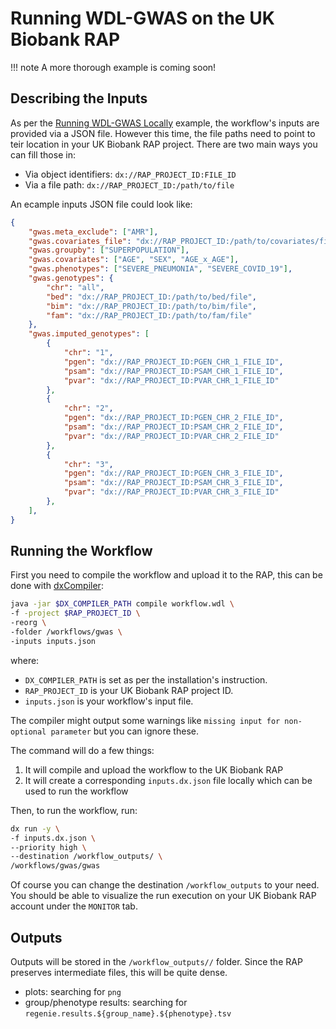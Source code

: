 # Running WDL-GWAS on the UK Biobank RAP

!!! note
    A more thorough example is coming soon!
    
## Describing the Inputs

As per the [Running WDL-GWAS Locally](@ref) example, the workflow's inputs are provided via a JSON file. However this time, the file paths need to point to teir location in your UK Biobank RAP project. There are two main ways you can fill those in:

- Via object identifiers: `dx://RAP_PROJECT_ID:FILE_ID`
- Via a file path: `dx://RAP_PROJECT_ID:/path/to/file`

An ecample inputs JSON file could look like:

```json
{
    "gwas.meta_exclude": ["AMR"],
    "gwas.covariates_file": "dx://RAP_PROJECT_ID:/path/to/covariates/file",
    "gwas.groupby": ["SUPERPOPULATION"],
    "gwas.covariates": ["AGE", "SEX", "AGE_x_AGE"],
    "gwas.phenotypes": ["SEVERE_PNEUMONIA", "SEVERE_COVID_19"],
    "gwas.genotypes": {
        "chr": "all",
        "bed": "dx://RAP_PROJECT_ID:/path/to/bed/file",
        "bim": "dx://RAP_PROJECT_ID:/path/to/bim/file",
        "fam": "dx://RAP_PROJECT_ID:/path/to/fam/file"
    },
    "gwas.imputed_genotypes": [
        {
            "chr": "1",
            "pgen": "dx://RAP_PROJECT_ID:PGEN_CHR_1_FILE_ID",
            "psam": "dx://RAP_PROJECT_ID:PSAM_CHR_1_FILE_ID",
            "pvar": "dx://RAP_PROJECT_ID:PVAR_CHR_1_FILE_ID"
        },
        {
            "chr": "2",
            "pgen": "dx://RAP_PROJECT_ID:PGEN_CHR_2_FILE_ID",
            "psam": "dx://RAP_PROJECT_ID:PSAM_CHR_2_FILE_ID",
            "pvar": "dx://RAP_PROJECT_ID:PVAR_CHR_2_FILE_ID"
        },
        {
            "chr": "3",
            "pgen": "dx://RAP_PROJECT_ID:PGEN_CHR_3_FILE_ID",
            "psam": "dx://RAP_PROJECT_ID:PSAM_CHR_3_FILE_ID",
            "pvar": "dx://RAP_PROJECT_ID:PVAR_CHR_3_FILE_ID"
        },
    ],
}
```

## Running the Workflow

First you need to compile the workflow and upload it to the RAP, this can be done with [dxCompiler](https://github.com/dnanexus/dxCompiler/blob/develop/doc/ExpertOptions.md):

```bash
java -jar $DX_COMPILER_PATH compile workflow.wdl \
-f -project $RAP_PROJECT_ID \
-reorg \
-folder /workflows/gwas \
-inputs inputs.json
```

where:

- `DX_COMPILER_PATH` is set as per the installation's instruction.
- `RAP_PROJECT_ID` is your UK Biobank RAP project ID.
- `inputs.json` is your workflow's input file. 

The compiler might output some warnings like `missing input for non-optional parameter` but you can ignore these.

The command will do a few things:

1. It will compile and upload the workflow to the UK Biobank RAP 
2. It will create a corresponding `inputs.dx.json` file locally which can be used to run the workflow 

Then, to run the workflow, run:

```bash
dx run -y \
-f inputs.dx.json \
--priority high \
--destination /workflow_outputs/ \
/workflows/gwas/gwas
```

Of course you can change the destination `/workflow_outputs` to your need. You should be able to visualize the run execution on your UK Biobank RAP account under the `MONITOR` tab.

## Outputs

Outputs will be stored in the `/workflow_outputs//` folder. Since the RAP preserves intermediate files, this will be quite dense.

- plots: searching for `png`
- group/phenotype results: searching for `regenie.results.${group_name}.${phenotype}.tsv`